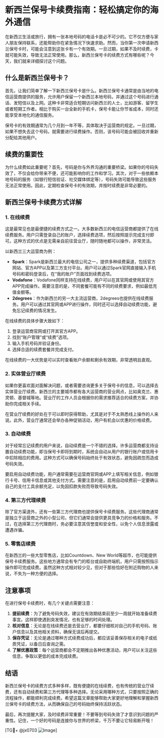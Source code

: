 # 新西兰保号卡续费指南：轻松搞定你的海外通信

在新西兰生活或旅行，拥有一张本地号码的电话卡是必不可少的。它不仅方便与家人朋友保持联系，还能帮助你在紧急情况下快速求助。然而，当你第一次申请新西兰保号卡时，可能会注意到这张卡有一个有效期。一旦过期，如果不及时续费，卡就可能失效，导致无法正常使用。那么，新西兰保号卡的续费方式有哪些呢？今天，我们就来详细探讨这个问题。

## 什么是新西兰保号卡？

首先，让我们简单了解一下新西兰保号卡是什么。新西兰保号卡通常是由当地的电信运营商提供的服务，允许用户保留一个新西兰本地号码，并通过这个号码进行通话、发短信以及上网。这种卡非常适合短期访问新西兰的人士，比如游客、留学生或者短期工作者。相比于购买一台全新的手机卡，保号卡能让你节省成本，同时还能享受本地化的通信服务。

保号卡的有效期通常为几个月到一年不等，具体取决于运营商的规定。一旦过期，如果不想失去这个号码，就需要进行续费操作。否则，该号码可能会被回收并重新分配给其他用户。

## 续费的重要性

为什么续费如此重要呢？首先，号码是你与外界沟通的重要桥梁。如果你的号码失效了，不仅会给你带来不便，还可能影响你的工作和学习。其次，对于一些依赖本地号码的服务（如银行短信验证、社交媒体绑定等），号码失效可能导致这些服务无法正常使用。因此，定期检查保号卡的有效期，并按时续费是非常必要的。

## 新西兰保号卡续费方式详解

### 1. 在线续费

这是最常见也是最便捷的续费方式之一。大多数新西兰的电信运营商都提供了在线续费服务。用户只需登录自己的账户，选择续费选项，然后按照提示完成支付即可。这种方式的优点是无需亲自前往营业厅，随时随地都可以操作，非常灵活。

以新西兰三大运营商为例：

- **Spark**：Spark是新西兰最大的电信公司之一，提供多种续费渠道，包括官方网站、官方APP以及第三方支付平台。用户可以通过Spark官网直接输入手机号码和密码登录后，在“我的账户”页面找到续费选项。
- **Vodafone**：Vodafone同样支持在线续费，用户可以在其官网或使用其官方APP完成操作。需要注意的是，不同套餐可能有不同的续费要求，例如最低充值金额等。
- **2degrees**：作为新西兰的另一大主流运营商，2degrees也提供在线续费服务。用户可以通过其官网或APP进行操作，同时还可以选择自动续费功能，避免忘记续费的情况发生。

在线续费的具体步骤大致如下：
1. 登录运营商官网或打开其官方APP。
2. 找到“账户管理”或“续费”选项。
3. 输入手机号码并验证身份。
4. 选择合适的续费套餐并完成支付。

在线续费的一大优势是可以实时查看账户余额和剩余有效期，非常透明且直观。

### 2. 实体营业厅续费

如果你更喜欢面对面解决问题，或者需要咨询更多关于保号卡的信息，可以选择去实体营业厅续费。新西兰的主要城市都有各大运营商的营业网点，比如奥克兰、惠灵顿、基督城等地。营业厅的工作人员会根据你的需求推荐适合的续费方案，并协助你完成相关手续。

在营业厅续费的好处在于可以即时获得帮助，尤其是对于不太熟悉线上操作的人来说。此外，营业厅通常还会举办各种促销活动，用户有机会以优惠的价格续费。

### 3. 自动续费

对于经常忘记续费的用户来说，自动续费是一个不错的选择。许多运营商都支持设置自动续费功能，即当保号卡即将到期时，系统会自动从用户的银行账户或信用卡中扣除相应的费用。这种方式可以确保号码始终处于有效状态，避免因疏忽而造成号码失效。

要启用自动续费功能，用户通常需要在运营商官网或APP上填写相关信息，例如银行卡号、信用卡信息或其他支付方式。需要注意的是，启用自动续费前一定要确认自己的支付工具余额充足，以免因扣款失败而导致号码失效。

### 4. 第三方代理续费

除了官方渠道外，还有一些第三方代理商也提供保号卡续费服务。这些代理商通常是独立于运营商之外的小型公司，但它们通常会提供更具竞争力的价格和服务。不过，在选择第三方代理商时，务必要注意其信誉度和安全性，以免个人信息泄露或遭遇诈骗。

### 5. 零售店续费

在新西兰的一些大型零售店，比如Countdown、New World等超市，也可能提供保号卡续费服务。这些地方通常会有专门的柜台或自助终端机，用户只需按照指示操作即可完成续费。虽然这种方式相对较少见，但对于那些恰好在附近购物的人来说，不失为一种方便的选择。

## 注意事项

在进行保号卡续费时，有几个关键点需要注意：

1. **提前续费**：为了避免号码失效，建议在有效期结束前至少一周就开始准备续费事宜。这样即使遇到突发情况，也有足够的时间处理。
2. **核对信息**：无论是在线续费还是去营业厅，都要仔细核对自己的手机号码、账户信息以及其他相关资料，确保无误后再提交。
3. **保存凭证**：无论是通过哪种方式续费成功后，都应该妥善保存相关的电子或纸质凭证，以备日后查询之需。
4. **了解优惠政策**：每个运营商都会不定期推出各种优惠活动，用户可以关注这些信息，争取以更低的成本完成续费。

## 结语

新西兰保号卡的续费方式多种多样，既有便捷的在线续费，也有传统的营业厅续费，还有自动续费和第三方代理等多种选择。无论采用哪种方式，只要按照正确的流程操作，都能顺利完成续费。希望这篇文章能够帮助大家更好地理解和掌握新西兰保号卡的续费方法，从而确保自己的号码始终保持活跃状态。

最后，再次提醒大家，及时续费非常重要！不要等到号码失效了才意识到问题的严重性。记住，一个好的号码是连接你与世界的桥梁，千万不要让它轻易断开哦！

[TG💪+ @jx0703 ![Image](https://github.com/user-attachments/assets/dbca1d08-cadb-493c-b0ec-ad6f7a83f270)]